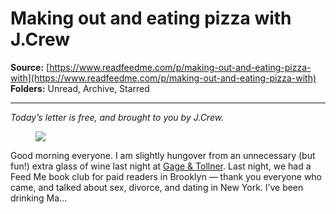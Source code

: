 # Making out and eating pizza with J.Crew

**Source:** [https://www.readfeedme.com/p/making-out-and-eating-pizza-with](https://www.readfeedme.com/p/making-out-and-eating-pizza-with)  
**Folders:** Unread, Archive, Starred  

---

<div><p><em>Today’s letter is free, and brought to you by J.Crew.</em></p><div><figure><a href="https://substackcdn.com/image/fetch/$s_!haTl!,f_auto,q_auto:good,fl_progressive:steep/https%3A%2F%2Fsubstack-post-media.s3.amazonaws.com%2Fpublic%2Fimages%2Fe5a14667-6143-4178-9175-c8fd5fa4441e_2502x1708.png"><div><picture><img src="https://substackcdn.com/image/fetch/$s_!haTl!%2Cw_848%2Cc_limit%2Cf_auto%2Cq_auto:good%2Cfl_progressive:steep/https%3A%2F%2Fsubstack-post-media.s3.amazonaws.com%2Fpublic%2Fimages%2Fe5a14667-6143-4178-9175-c8fd5fa4441e_2502x1708.png"></picture></div></a></figure></div><p><span>Good morning everyone. I am slightly hungover from an unnecessary (but fun!) extra glass of wine last night at </span><a href="https://www.gageandtollner.com/">Gage &amp; Tollner</a><span>. Last night, we had a Feed Me book club for paid readers in Brooklyn — thank you everyone who came, and talked about sex, divorce, and dating in New York. I’ve been drinking Ma…</span></p></div>